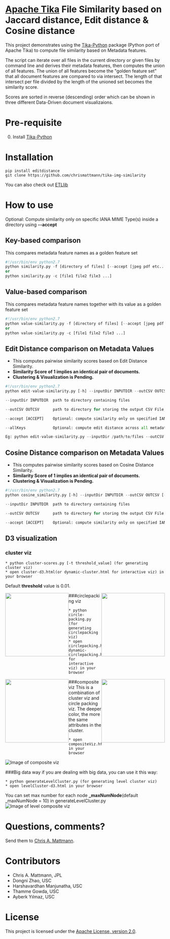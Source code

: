 [Apache Tika](http://tika.apache.org/) File Similarity based on Jaccard distance, Edit distance & Cosine distance
===

This project demonstrates using the [Tika-Python](http://github.com/chrismattmann/tika-python) package (Python port of Apache Tika) to compute file similarity based on Metadata features.

The script can iterate over all files in the current directory or given files by command line and derives their metadata features, then computes the union of all features. The union of all features become the "golden feature set" that all document features are compared to via intersect. The length of that intersect per file divided by the length of the unioned set becomes the similarity score.

Scores are sorted in reverse (descending) order which can be shown in three different Data-Driven document visualizaions.

Pre-requisite
===
0. Install [Tika-Python](http://github.com/chrismattmann/tika-python)

Installation
===
```
pip install editdistance
git clone https://github.com/chrismattmann/tika-img-similarity
```
You can also check out [ETLlib](https://github.com/chrismattmann/etllib/tree/master/etl/imagesimilarity.py)

How to use
===

Optional: Compute similarity only on specific IANA MIME Type(s) inside a directory using **--accept**

Key-based comparison
--------------------
This compares metadata feature names as a golden feature set
```python
#!/usr/bin/env python2.7
python similarity.py -f [directory of files] [--accept [jpeg pdf etc...]]
or 
python similarity.py -c [file1 file2 file3 ...]
```
Value-based comparison
----------------------
This compares metadata feature names together with its value as a golden feature set
```python
#!/usr/bin/env python2.7
python value-similarity.py -f [directory of files] [--accept [jpeg pdf etc...]]
or 
python value-similarity.py -c [file1 file2 file3 ...]
```

Edit Distance comparison on Metadata Values
-------------------------------------------
- This computes pairwise similarity scores based on Edit Distance Similarity.
- **Similarity Score of 1 implies an identical pair of documents.**
- **Clustering & Visualization is Pending.**

```python
#!/usr/bin/env python2.7
python edit-value-similarity.py [-h] --inputDir INPUTDIR --outCSV OUTCSV [--accept [png pdf etc...]] [--allKeys]

--inputDir INPUTDIR  path to directory containing files

--outCSV OUTCSV      path to directory for storing the output CSV File, containing pair-wise Similarity Scores based on Edit distance

--accept [ACCEPT]    Optional: compute similarity only on specified IANA MIME Type(s)

--allKeys            Optional: compute edit distance across all metadata keys of 2 documents, else default to only intersection of metadata keys

```
```python
Eg: python edit-value-similarity.py --inputDir /path/to/files --outCSV /path/to/output.csv --accept png pdf gif
```

Cosine Distance comparison on Metadata Values
---------------------------------------------
- This computes pairwise similarity scores based on Cosine Distance Similarity.
- **Similarity Score of 1 implies an identical pair of documents.**
- **Clustering & Visualization is Pending.**

```python
#!/usr/bin/env python2.7
python cosine_similarity.py [-h] --inputDir INPUTDIR --outCSV OUTCSV [--accept [png pdf etc...]]

--inputDir INPUTDIR  path to directory containing files

--outCSV OUTCSV      path to directory for storing the output CSV File, containing pair-wise Similarity Scores based on Cosine distance

--accept [ACCEPT]    Optional: compute similarity only on specified IANA MIME Type(s)

```


D3 visualization
----------------

### cluster viz 
```
* python cluster-scores.py [-t threshold_value] (for generating cluster viz)
* open cluster-d3.html(or dynamic-cluster.html for interactive viz) in your browser
```
Default **threshold** value is 0.01.

<img src="https://github.com/dongnizh/tika-img-similarity/blob/refactor/snapshots/cluster.png" width = "200px" height = "200px" style = "float:left">
<img src="https://github.com/dongnizh/tika-img-similarity/blob/refactor/snapshots/interactive-cluster.png" width = "200px" height = "200px" style = "float:right">

###circlepacking viz
```
* python circle-packing.py (for generating circlepacking viz)
* open circlepacking.html(or dynamic-circlepacking.html for interactive viz) in your browser
```
<img src="https://github.com/dongnizh/tika-img-similarity/blob/refactor/snapshots/circlepacking.png" width = "200px" height = "200px" style = "float:left">
<img src="https://github.com/dongnizh/tika-img-similarity/blob/refactor/snapshots/interactive-circlepacking.png" width = "200px" height = "200px" style = "float:right">

###composite viz
This is a combination of cluster viz and circle packing viz.
The deeper color, the more the same attributes in the cluster.
```
* open compositeViz.html in your browser
```
![Image of composite viz](https://github.com/dongnizh/tika-img-similarity/blob/refactor/snapshots/composite.png)

###Big data way
if you are dealing with big data, you can use it this way:
```
* python generateLevelCluster.py (for generating level cluster viz)
* open levelCluster-d3.html in your browser
```
You can set max number for each node **_maxNumNode**(default _maxNumNode = 10) in generateLevelCluster.py
![Image of level composite viz](https://github.com/dongnizh/tika-img-similarity/blob/refactor/snapshots/level-composite.png)

Questions, comments?
===================
Send them to [Chris A. Mattmann](mailto:chris.a.mattmann@jpl.nasa.gov).

Contributors
============
* Chris A. Mattmann, JPL
* Dongni Zhao, USC
* Harshavardhan Manjunatha, USC
* Thamme Gowda, USC
* Ayberk Yılmaz, USC


License
===

This project is licensed under the [Apache License, version 2.0](http://www.apache.org/licenses/LICENSE-2.0).







